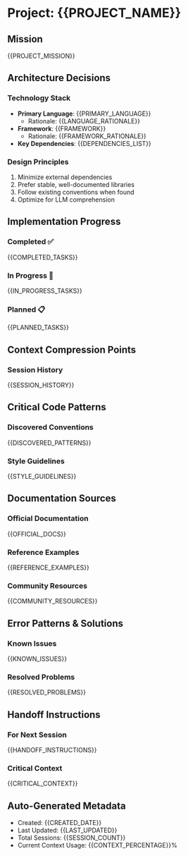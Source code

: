 # Project: {{PROJECT_NAME}}

## Mission
{{PROJECT_MISSION}}

## Architecture Decisions

### Technology Stack
- **Primary Language**: {{PRIMARY_LANGUAGE}}
  - Rationale: {{LANGUAGE_RATIONALE}}
- **Framework**: {{FRAMEWORK}}
  - Rationale: {{FRAMEWORK_RATIONALE}}
- **Key Dependencies**:
  {{DEPENDENCIES_LIST}}

### Design Principles
1. Minimize external dependencies
2. Prefer stable, well-documented libraries
3. Follow existing conventions when found
4. Optimize for LLM comprehension

## Implementation Progress

### Completed ✅
{{COMPLETED_TASKS}}

### In Progress 🚧
{{IN_PROGRESS_TASKS}}

### Planned 📋
{{PLANNED_TASKS}}

## Context Compression Points

### Session History
{{SESSION_HISTORY}}

## Critical Code Patterns

### Discovered Conventions
{{DISCOVERED_PATTERNS}}

### Style Guidelines
{{STYLE_GUIDELINES}}

## Documentation Sources

### Official Documentation
{{OFFICIAL_DOCS}}

### Reference Examples
{{REFERENCE_EXAMPLES}}

### Community Resources
{{COMMUNITY_RESOURCES}}

## Error Patterns & Solutions

### Known Issues
{{KNOWN_ISSUES}}

### Resolved Problems
{{RESOLVED_PROBLEMS}}

## Handoff Instructions

### For Next Session
{{HANDOFF_INSTRUCTIONS}}

### Critical Context
{{CRITICAL_CONTEXT}}

## Auto-Generated Metadata
- Created: {{CREATED_DATE}}
- Last Updated: {{LAST_UPDATED}}
- Total Sessions: {{SESSION_COUNT}}
- Current Context Usage: {{CONTEXT_PERCENTAGE}}%